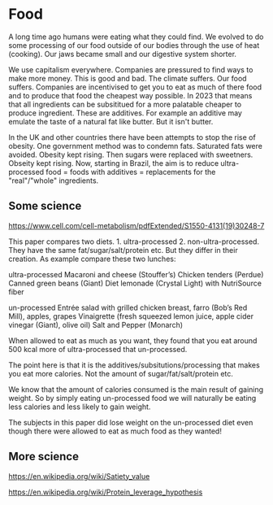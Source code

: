 # Food
A long time ago humans were eating what they could find. We evolved to do some processing of our food outside of our bodies through the use of heat (cooking). Our jaws became small and our digestive system shorter.

We use capitalism everywhere. Companies are pressured to find ways to make more money. This is good and bad. The climate suffers. Our food suffers. Companies are incentivised to get you to eat as much of there food and to produce that food the cheapest way possible. In 2023 that means that all ingredients can be subsititued for a more palatable cheaper to produce ingredient. These are additives. For example an additive may emulate the taste of a natural fat like butter. But it isn't butter.

In the UK and other countries there have been attempts to stop the rise of obesity. One government method was to condemn fats. Saturated fats were avoided. Obesity kept rising. Then sugars were replaced with sweetners. Obseity kept rising. Now, starting in Brazil, the aim is to reduce ultra-processed food = foods with additives = replacements for the "real"/"whole" ingredients.

## Some science

https://www.cell.com/cell-metabolism/pdfExtended/S1550-4131(19)30248-7

This paper compares two diets. 1. ultra-processed 2. non-ultra-processed. They have the same fat/sugar/salt/protein etc. But they differ in their creation. As example compare these two lunches:

ultra-processed
Macaroni and cheese (Stouffer’s)
Chicken tenders (Perdue)
Canned green beans (Giant)
Diet lemonade (Crystal Light) with NutriSource fiber

un-processed
Entrée salad with grilled chicken breast, farro (Bob’s Red Mill), apples, grapes
Vinaigrette (fresh squeezed lemon juice, apple cider vinegar (Giant), olive oil)
Salt and Pepper (Monarch)

When allowed to eat as much as you want, they found that you eat around 500 kcal more of ultra-processed that un-processed.

The point here is that it is the additives/subsitutions/processing that makes you eat more calories. Not the amount of sugar/fat/salt/protein etc.

We know that the amount of calories consumed is the main result of gaining weight. So by simply eating un-processed food we will naturally be eating less calories and less likely to gain weight.

The subjects in this paper did lose weight on the un-processed diet even though there were allowed to eat as much food as they wanted!


## More science

https://en.wikipedia.org/wiki/Satiety_value

https://en.wikipedia.org/wiki/Protein_leverage_hypothesis

